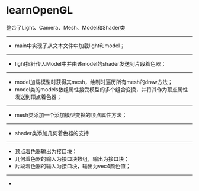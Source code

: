 # learnOpenGL
整合了Light、Camera、Mesh、Model和Shader类  
***
* main中实现了从文本文件中加载light和model；  
***
* light指针传入Model中并由该model的shader发送到片段着色器；  
***
* model加载模型时获得其mesh，绘制时遍历所有mesh的draw方法；  
* model类的models数组属性接受模型的多个组合变换，并将其作为顶点属性发送到顶点着色器；   
***
* mesh类添加一个添加模型变换的顶点属性方法；  
***
* shader类添加几何着色器的支持  
***
* 顶点着色器输出为接口块；  
* 几何着色器的输入为接口块数组，输出为接口块；  
* 片段着色器的输入为接口块，输出为vec4颜色值；  
***
* 
